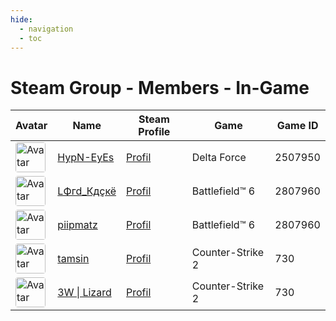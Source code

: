 ```yaml
---
hide:
  - navigation
  - toc
---
```

# Steam Group - Members - In-Game

<table id="charts-table" class="display" style="width:100%">
            <thead>
                <tr>
                    <th>Avatar</th>
                    <th>Name</th>
                    <th>Steam Profile</th>
                    <th>Game</th>
                    <th>Game ID</th>
                </tr>
            </thead>
            <tbody>
        <tr>
<td><img src="https://avatars.steamstatic.com/18cf9e93edbe79213f24fd277a0c8fc05e9ec68f_full.jpg" alt="Avatar" style="width:48px;height:48px;border-radius:4px;"></td>
<td><a href="/player/76561198001272059">HypN-EyEs</a></td>
<td><a href="https://steamcommunity.com/id/HypN-EyEs/" target="_blank">Profil</a></td>
<td>Delta Force</td>
<td>2507950</td>
</tr>
<tr>
<td><img src="https://avatars.steamstatic.com/c1032dc6a70680728c466c2b1b196558c5982713_full.jpg" alt="Avatar" style="width:48px;height:48px;border-radius:4px;"></td>
<td><a href="/player/76561197976381532">LФгd_Кдçкё</a></td>
<td><a href="https://steamcommunity.com/id/D4nY_CH/" target="_blank">Profil</a></td>
<td>Battlefield™ 6</td>
<td>2807960</td>
</tr>
<tr>
<td><img src="https://avatars.steamstatic.com/d80dda23bd7aac56321ff3e591ac4ad9cdee53e6_full.jpg" alt="Avatar" style="width:48px;height:48px;border-radius:4px;"></td>
<td><a href="/player/76561198130026522">piipmatz</a></td>
<td><a href="https://steamcommunity.com/id/piipmatz_ch/" target="_blank">Profil</a></td>
<td>Battlefield™ 6</td>
<td>2807960</td>
</tr>
<tr>
<td><img src="https://avatars.steamstatic.com/faa3fc7efb1b5a6fd17e8dbd1d883d5762ab0ada_full.jpg" alt="Avatar" style="width:48px;height:48px;border-radius:4px;"></td>
<td><a href="/player/76561198990547488">tamsin</a></td>
<td><a href="https://steamcommunity.com/profiles/76561198990547488/" target="_blank">Profil</a></td>
<td>Counter-Strike 2</td>
<td>730</td>
</tr>
<tr>
<td><img src="https://avatars.steamstatic.com/1a20ba8b02900ad1b51bee0bd9313b851de05d39_full.jpg" alt="Avatar" style="width:48px;height:48px;border-radius:4px;"></td>
<td><a href="/player/76561197975592846">3W | Lizard</a></td>
<td><a href="https://steamcommunity.com/profiles/76561197975592846/" target="_blank">Profil</a></td>
<td>Counter-Strike 2</td>
<td>730</td>
</tr>
</tbody>
</table>
